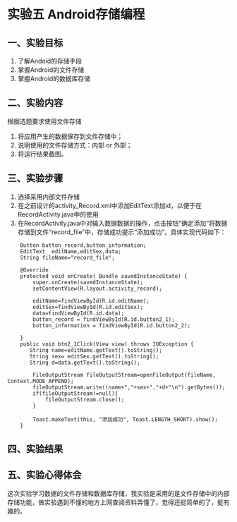 # 实验五 Android存储编程 
## 一、实验目标
1. 了解Andoid的存储手段
2. 掌握Android的文件存储
3. 掌握Android的数据库存储
## 二、实验内容
 根据选题要求使用文件存储
1. 将应用产生的数据保存到文件存储中；
2. 说明使用的文件存储方式：内部 or 外部；
3. 将运行结果截图。
## 三、实验步骤
1. 选择采用内部文件存储
2. 在之前设计的activity_Record.xml中添加EditText添加id，以便于在RecordActivity.java中的使用
3. 在RecordActivity.java中对输入数据数据的操作，点击按钮“确定添加”将数据存储到文件“record_file”中，存储成功提示“添加成功”，具体实现代码如下：
``` 
    Button button_record,button_information;
    EditText  editName,editSex,data;
    String fileName="record_file";

    @Override
    protected void onCreate( Bundle savedInstanceState) {
        super.onCreate(savedInstanceState);
        setContentView(R.layout.activity_record);

        editName=findViewById(R.id.editName);
        editSex=findViewById(R.id.editSex);
        data=findViewById(R.id.data);
        button_record = findViewById(R.id.button2_1);
        button_information = findViewById(R.id.button2_2);

    }
    public void btn2_1Click(View view) throws IOException {
       String name=editName.getText().toString();
       String sex= editSex.getText().toString();
       String d=data.getText().toString();

        FileOutputStream fileOutputStream=openFileOutput(fileName, Context.MODE_APPEND);
        fileOutputStream.write((name+","+sex+","+d+"\n").getBytes());
        if(fileOutputStream!=null){
            fileOutputStream.close();
        }

        Toast.makeText(this, "添加成功", Toast.LENGTH_SHORT).show();
    }
```
## 四、实验结果
## 五、实验心得体会
这次实验学习数据的文件存储和数据库存储，我实验是采用的是文件存储中的内部存储功能，做实验遇到不懂的地方上网查阅资料弄懂了，觉得还挺简单的了，挺有趣的。
